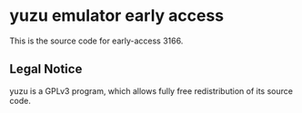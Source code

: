 yuzu emulator early access
=============

This is the source code for early-access 3166.

## Legal Notice

yuzu is a GPLv3 program, which allows fully free redistribution of its source code.